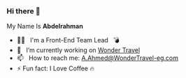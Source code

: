 ### Hi there 👋

My Name Is **Abdelrahman**
<!-- **drmagnet0/drmagnet0** is a ✨ _special_ ✨ repository because its `README.md` (this file) appears on your GitHub profile. -->
<!-- Here are some ideas to get you started: -->
- 👨‍💻 &nbsp; I'm a Front-End Team Lead &nbsp; 💣
- 🔭 &nbsp; I’m currently working on [Wonder Travel](https://www.wondertravelegypt.com/)
- 📫 &nbsp; How to reach me: A.Ahmed@WonderTravel-eg.com
- ⚡ Fun fact: I Love Coffee 🔥

<!-- - 🌱 I’m currently learning ...
- 👯 &nbsp; I’m looking to collaborate on ...
- 🤔 &nbsp; I’m looking for help with ...
- 💬 &nbsp; Ask me about ... -->
<!-- - 😄 Pronouns: ... -->
